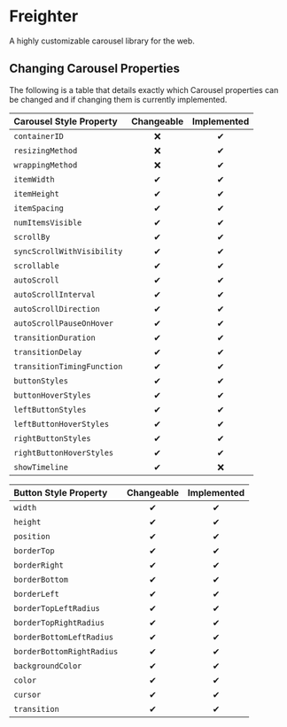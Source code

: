 # Freighter

A highly customizable carousel library for the web.

## Changing Carousel Properties

The following is a table that details exactly which Carousel properties can be changed and if changing them is currently implemented.

| Carousel Style Property    | Changeable | Implemented |
| :------------------------- | :--------: | :---------: |
| `containerID`              |     ❌     |      ✔      |
| `resizingMethod`           |     ❌     |      ✔      |
| `wrappingMethod`           |     ❌     |      ✔      |
| `itemWidth`                |     ✔      |      ✔      |
| `itemHeight`               |     ✔      |      ✔      |
| `itemSpacing`              |     ✔      |      ✔      |
| `numItemsVisible`          |     ✔      |      ✔      |
| `scrollBy`                 |     ✔      |      ✔      |
| `syncScrollWithVisibility` |     ✔      |      ✔      |
| `scrollable`               |     ✔      |      ✔      |
| `autoScroll`               |     ✔      |      ✔      |
| `autoScrollInterval`       |     ✔      |      ✔      |
| `autoScrollDirection`      |     ✔      |      ✔      |
| `autoScrollPauseOnHover`   |     ✔      |      ✔      |
| `transitionDuration`       |     ✔      |      ✔      |
| `transitionDelay`          |     ✔      |      ✔      |
| `transitionTimingFunction` |     ✔      |      ✔      |
| `buttonStyles`             |     ✔      |      ✔      |
| `buttonHoverStyles`        |     ✔      |      ✔      |
| `leftButtonStyles`         |     ✔      |      ✔      |
| `leftButtonHoverStyles`    |     ✔      |      ✔      |
| `rightButtonStyles`        |     ✔      |      ✔      |
| `rightButtonHoverStyles`   |     ✔      |      ✔      |
| `showTimeline`             |     ✔      |     ❌      |

| Button Style Property     | Changeable | Implemented |
| :------------------------ | :--------: | :---------: |
| `width`                   |     ✔      |      ✔      |
| `height`                  |     ✔      |      ✔      |
| `position`                |     ✔      |      ✔      |
| `borderTop`               |     ✔      |      ✔      |
| `borderRight`             |     ✔      |      ✔      |
| `borderBottom`            |     ✔      |      ✔      |
| `borderLeft`              |     ✔      |      ✔      |
| `borderTopLeftRadius`     |     ✔      |      ✔      |
| `borderTopRightRadius`    |     ✔      |      ✔      |
| `borderBottomLeftRadius`  |     ✔      |      ✔      |
| `borderBottomRightRadius` |     ✔      |      ✔      |
| `backgroundColor`         |     ✔      |      ✔      |
| `color`                   |     ✔      |      ✔      |
| `cursor`                  |     ✔      |      ✔      |
| `transition`              |     ✔      |      ✔      |
